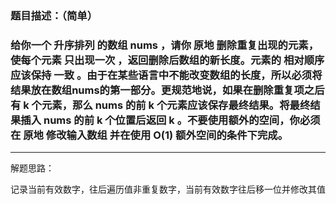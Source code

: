 ### 题目描述：（简单）

### 给你一个 升序排列 的数组 nums ，请你 原地 删除重复出现的元素，使每个元素 只出现一次 ，返回删除后数组的新长度。元素的 相对顺序 应该保持 一致 。由于在某些语言中不能改变数组的长度，所以必须将结果放在数组nums的第一部分。更规范地说，如果在删除重复项之后有 k 个元素，那么 nums 的前 k 个元素应该保存最终结果。将最终结果插入 nums 的前 k 个位置后返回 k 。不要使用额外的空间，你必须在 原地 修改输入数组 并在使用 O(1) 额外空间的条件下完成。

---

解题思路：

记录当前有效数字，往后遍历值非重复数字，当前有效数字往后移一位并修改其值

```java

```
